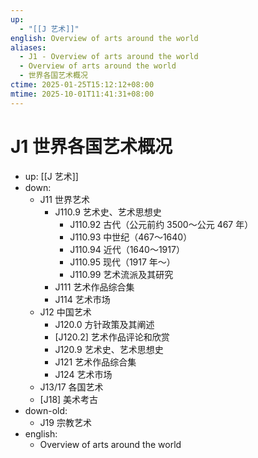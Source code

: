 ```yaml
---
up:
  - "[[J 艺术]]"
english: Overview of arts around the world
aliases:
  - J1 - Overview of arts around the world
  - Overview of arts around the world
  - 世界各国艺术概况
ctime: 2025-01-25T15:12:12+08:00
mtime: 2025-10-01T11:41:31+08:00
---
```


# J1 世界各国艺术概况

- up: [[J 艺术]]
- down:
	- J11 世界艺术
		- J110.9 艺术史、艺术思想史
			- J110.92 古代（公元前约 3500～公元 467 年）
			- J110.93 中世纪（467～1640）
			- J110.94 近代（1640～1917）
			- J110.95 现代（1917 年～）
			- J110.99 艺术流派及其研究
		- J111 艺术作品综合集
		- J114 艺术市场
	- J12 中国艺术
		- J120.0 方针政策及其阐述
		- [J120.2] 艺术作品评论和欣赏
		- J120.9 艺术史、艺术思想史
		- J121 艺术作品综合集
		- J124 艺术市场
	- J13/17 各国艺术
	- [J18] 美术考古
- down-old:
	- J19 宗教艺术
- english:
	- Overview of arts around the world
